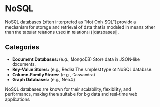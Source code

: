 # NoSQL

NoSQL databases (often interpreted as "Not Only SQL") provide a mechanism for storage and retrieval of data that is modeled in means other than the tabular relations used in relational [[databases]].

## Categories

- **Document Databases:** (e.g., MongoDB) Store data in JSON-like documents.
- **Key-Value Stores:** (e.g., Redis) The simplest type of NoSQL database.
- **Column-Family Stores:** (e.g., Cassandra)
- **Graph Databases:** (e.g., Neo4j)

NoSQL databases are known for their scalability, flexibility, and performance, making them suitable for big data and real-time web applications.
